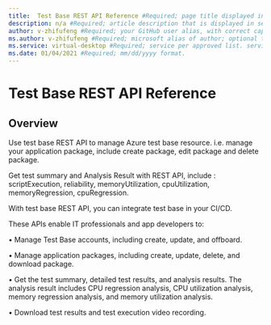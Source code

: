 ```yaml
---
title:  Test Base REST API Reference #Required; page title displayed in search results. Include the brand.
description: n/a #Required; article description that is displayed in search results.
author: v-zhifufeng #Required; your GitHub user alias, with correct capitalization.
ms.author: v-zhifufeng #Required; microsoft alias of author; optional team alias.
ms.service: virtual-desktop #Required; service per approved list. service slug assigned to your service by ACOM.
ms.date: 01/04/2021 #Required; mm/dd/yyyy format.
---
```



# Test Base REST API Reference

## Overview
Use test base REST API to manage Azure test base resource. i.e. manage your application package, include create package, edit package and delete package.

Get test summary and Analysis Result with REST API, include : scriptExecution, reliability, memoryUtilization, cpuUtilization, memoryRegression, cpuRegression.

With test base REST API, you can integrate test base in your CI/CD.

These APIs enable IT professionals and app developers to: 

•	Manage Test Base accounts, including create, update, and offboard. 

•	Manage application packages, including create, update, delete, and download package. 

•	Get the test summary, detailed test results, and analysis results. The analysis result includes CPU regression analysis, CPU utilization analysis, memory regression analysis, and memory utilization analysis. 

•	Download test results and test execution video recording.
